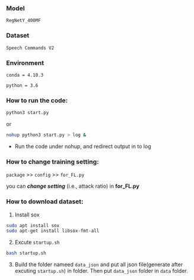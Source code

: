 ### Model
``RegNetY_400MF``

### Dataset
``Speech Commands V2`` 

### Environment

``conda = 4.10.3``

``python = 3.6``

### How to run the code:

```bash
python3 start.py
```
or
```bash
nohup python3 start.py > log &
```
* Run the code under nohup, and redirect output in to log

### How to change training setting:

``package`` >> ``config`` >> ``for_FL.py``

you can ***change setting*** (i.e., attack ratio) in **for_FL.py**

### How to download dataset:

1. Install sox
```bash
sudo apt install sox
sudo apt-get install libsox-fmt-all
```
2. Excute ``startup.sh``
```bash
bash startup.sh
```
3. Build the folder nameed ``data_json`` and put all json file(generate after excuting ``startup.sh``) in folder. Then put ``data_json`` folder in ``data`` folder. 
